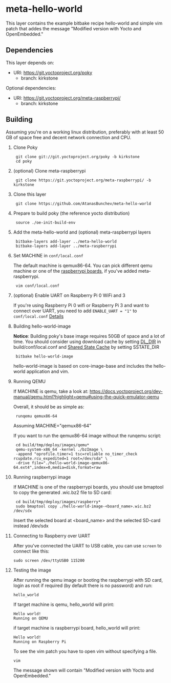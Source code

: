 # meta-hello-world

This layer contains the example bitbake recipe hello-world and simple vim patch that
addes the message "Modified version with Yocto and OpenEmbedded."


## Dependencies

This layer depends on:

 * URI: https://git.yoctoproject.org/poky
   * branch: kirkstone

Optional dependencies:

 * URI: https://git.yoctoproject.org/meta-raspberrypi/
   * branch: kirkstone


## Building

Assuming you're on a working linux distribution, preferably with at least 50 GB of space free and decent network connection and CPU.

1. Clone Poky

        git clone git://git.yoctoproject.org/poky -b kirkstone
        cd poky


2. (optional) Clone meta-raspberrypi

        git clone https://git.yoctoproject.org/meta-raspberrypi/ -b kirkstone


3. Clone this layer

        git clone https://github.com/AtanasBunchev/meta-hello-world


4. Prepare to build poky (the reference yocto distribution)

        source ./oe-init-build-env


5. Add the meta-hello-world and (optional) meta-raspberrypi layers

        bitbake-layers add-layer ../meta-hello-world
        bitbake-layers add-layer ../meta-raspberrypi


6. Set MACHINE in `conf/local.conf`

    The default machine is qemux86-64. You can pick different qemu machine or
    one of the [raspberrypi boards](https://meta-raspberrypi.readthedocs.io/en/latest/layer-contents.html#supported-machines), if you've added meta-raspberrypi.

        vim conf/local.conf


7. (optional) Enable UART on Raspberry Pi 0 WiFi and 3

    If you're using Raspberry Pi 0 wifi or Raspberry Pi 3 and want to connect
    over UART, you need to add `ENABLE_UART = "1"` to `conf/local.conf` [Details](https://meta-raspberrypi.readthedocs.io/en/latest/extra-build-config.html#enable-uart)


7. Building hello-world-image

    **Notice**: Building poky's base image requires 50GB of space and a lot of time.
    You should consider using download cache by setting [DL_DIR](https://docs.yoctoproject.org/ref-manual/variables.html#term-DL_DIR)
    in build/conf/local.conf and [Shared State Cache](https://docs.yoctoproject.org/overview-manual/concepts.html#shared-state-cache)
    by setting SSTATE_DIR

        bitbake hello-world-image

    hello-world-image is based on core-image-base
    and includes the hello-world application
    and vim.


8. Running QEMU

    If MACHINE is qemu, take a look at:
    https://docs.yoctoproject.org/dev-manual/qemu.html?highlight=qemu#using-the-quick-emulator-qemu

    Overall, it should be as simple as:

        runqemu qemux86-64

    Assuming MACHINE="qemux86-64"


    If you want to run the qemux86-64 image without the runqemu script:

        cd build/tmp/deploy/images/qemu*
        qemu-system-x86_64 -kernel ./bzImage \
        -append "oprofile.timer=1 tsc=reliable no_timer_check rcupdate.rcu_expedited=1 root=/dev/sda" \
        -drive file="./hello-world-image-qemux86-64.ext4",index=0,media=disk,format=raw


9. Running raspberrypi image

    If MACHINE is one of the raspberrypi boards, you should use bmaptool to copy the generated .wic.bz2 file to SD card:

        cd build/tmp/deploy/images/raspberry*
        sudo bmaptool copy ./hello-world-image-<board_name>.wic.bz2 /dev/sdx

    Insert the selected board at <board_name> and the selected SD-card instead /dev/sdx


10. Connecting to Raspberry over UART

    After you've connected the UART to USB cable, you can use `screen` to connect like this:

        sudo screen /dev/ttyUSB0 115200


11. Testing the image

    After running the qemu image or booting the raspberrypi with SD card,
    login as root if required (by default there is no password) and run:

        hello_world


    If target machine is qemu, hello_world will print:

        Hello world!
        Running on QEMU

    if target machine is raspberrypi board, hello_world will print:

        Hello world!
        Running on Raspberry Pi


    To see the vim patch you have to open vim without specifying a file.

        vim

    The message shown will contain "Modified version with Yocto and OpenEmbedded."
